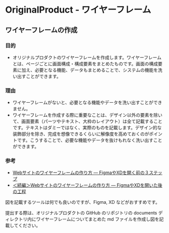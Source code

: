 # OriginalProduct - ワイヤーフレーム

## ワイヤーフレームの作成

### 目的

- オリジナルプロダクトのワイヤーフレームを作成します。ワイヤーフレームとは、ページごとに画面構成・構成要素をまとめたものです。画面の構成要素に加え、必要となる機能、データもまとめることで、システムの機能を洗い出すことができます。

### 理由

- ワイヤーフレームがないと、必要となる機能やデータを洗い出すことができません。
- ワイヤーフレームを作成する際に重要なことは、デザイン以外の要素を除いて、画面要素（パーツやテキスト、大枠のレイアウト）は全て記載することです。テキストはダミーではなく、実際のものを記載します。デザイン的な装飾部分を除き、完成を想像できるくらいに解像度を高めておくのがポイントです。こうすることで、必要な機能やデータを抜けもれなく洗い出すことができます。

### 参考

- [Webサイトのワイヤーフレームの作り方 ― FigmaやXDを開く前の３ステップ](https://note.com/sgmtyu/n/na6c4e8421ace)
- [＜続編＞Webサイトのワイヤーフレームの作り方 ― FigmaやXDを開いた後の工程](https://note.com/sgmtyu/n/ndc972969244e)

図を記載するツールは何でも良いのですが、Figma, XD などがおすすめです。

提出する際は、オリジナルプロダクトの GitHub のリポジトリの documents ディレクトリ内にワイヤーフレームについてまとめた md ファイルを作成し図を記載してください。
